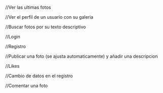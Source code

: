 //Ver las ultimas fotos

//Ver el perfil de un usuario con su galeria

//Buscar fotos por su texto descriptivo

//Login

//Registro

//Publicar una foto (se ajusta automaticamente) y añadir una descripcion

//Likes

//Cambio de datos en el registro

//Comentar una foto